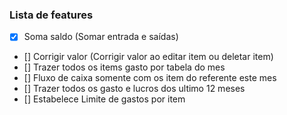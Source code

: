 ### Lista de features

- [x] Soma saldo (Somar entrada e saídas)
- [] Corrigir valor (Corrigir valor ao editar item ou deletar item)
- [] Trazer todos os items gasto por tabela do mes
- [] Fluxo de caixa somente com os item do referente este mes
- [] Trazer todos os gasto e lucros dos ultimo 12 meses
- [] Estabelece Limite de gastos por item